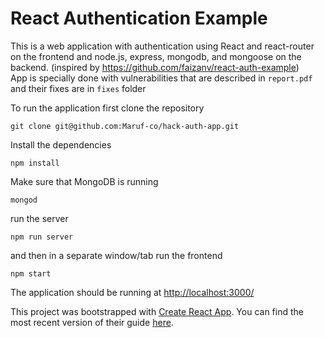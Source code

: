 # React Authentication Example

This is a web application with authentication using React and react-router on the frontend and node.js, express, mongodb, and mongoose on the backend. (inspired by https://github.com/faizanv/react-auth-example)
\
App is specially done with vulnerabilities that are described in `report.pdf` and their fixes are in `fixes` folder


To run the application first clone the repository
```
git clone git@github.com:Maruf-co/hack-auth-app.git
```

Install the dependencies
```
npm install
```
Make sure that MongoDB is running
```
mongod
```
run the server
```
npm run server
```
and then in a separate window/tab run the frontend
```
npm start
```
The application should be running at [http://localhost:3000/](http://localhost:3000/)

This project was bootstrapped with [Create React App](https://github.com/facebookincubator/create-react-app).
You can find the most recent version of their guide [here](https://github.com/facebookincubator/create-react-app/blob/master/packages/react-scripts/template/README.md).